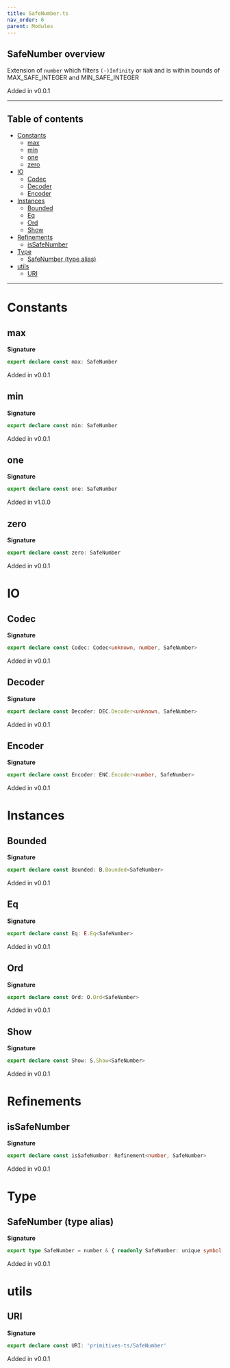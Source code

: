 ```yaml
---
title: SafeNumber.ts
nav_order: 6
parent: Modules
---
```


## SafeNumber overview

Extension of `number` which filters `(-)Infinity` or `NaN` and is within
bounds of MAX_SAFE_INTEGER and MIN_SAFE_INTEGER

Added in v0.0.1

---

<h2 class="text-delta">Table of contents</h2>

- [Constants](#constants)
  - [max](#max)
  - [min](#min)
  - [one](#one)
  - [zero](#zero)
- [IO](#io)
  - [Codec](#codec)
  - [Decoder](#decoder)
  - [Encoder](#encoder)
- [Instances](#instances)
  - [Bounded](#bounded)
  - [Eq](#eq)
  - [Ord](#ord)
  - [Show](#show)
- [Refinements](#refinements)
  - [isSafeNumber](#issafenumber)
- [Type](#type)
  - [SafeNumber (type alias)](#safenumber-type-alias)
- [utils](#utils)
  - [URI](#uri)

---

# Constants

## max

**Signature**

```ts
export declare const max: SafeNumber
```

Added in v0.0.1

## min

**Signature**

```ts
export declare const min: SafeNumber
```

Added in v0.0.1

## one

**Signature**

```ts
export declare const one: SafeNumber
```

Added in v1.0.0

## zero

**Signature**

```ts
export declare const zero: SafeNumber
```

Added in v0.0.1

# IO

## Codec

**Signature**

```ts
export declare const Codec: Codec<unknown, number, SafeNumber>
```

Added in v0.0.1

## Decoder

**Signature**

```ts
export declare const Decoder: DEC.Decoder<unknown, SafeNumber>
```

Added in v0.0.1

## Encoder

**Signature**

```ts
export declare const Encoder: ENC.Encoder<number, SafeNumber>
```

Added in v0.0.1

# Instances

## Bounded

**Signature**

```ts
export declare const Bounded: B.Bounded<SafeNumber>
```

Added in v0.0.1

## Eq

**Signature**

```ts
export declare const Eq: E.Eq<SafeNumber>
```

Added in v0.0.1

## Ord

**Signature**

```ts
export declare const Ord: O.Ord<SafeNumber>
```

Added in v0.0.1

## Show

**Signature**

```ts
export declare const Show: S.Show<SafeNumber>
```

Added in v0.0.1

# Refinements

## isSafeNumber

**Signature**

```ts
export declare const isSafeNumber: Refinement<number, SafeNumber>
```

Added in v0.0.1

# Type

## SafeNumber (type alias)

**Signature**

```ts
export type SafeNumber = number & { readonly SafeNumber: unique symbol }
```

Added in v0.0.1

# utils

## URI

**Signature**

```ts
export declare const URI: 'primitives-ts/SafeNumber'
```

Added in v0.0.1
